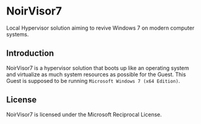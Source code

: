 # NoirVisor7
Local Hypervisor solution aiming to revive Windows 7 on modern computer systems.

## Introduction
NoirVisor7 is a hypervisor solution that boots up like an operating system and virtualize as much system resources as possible for the Guest. This Guest is supposed to be running `Microsoft Windows 7 (x64 Edition)`.

## License
NoirVisor7 is licensed under the Microsoft Reciprocal License.